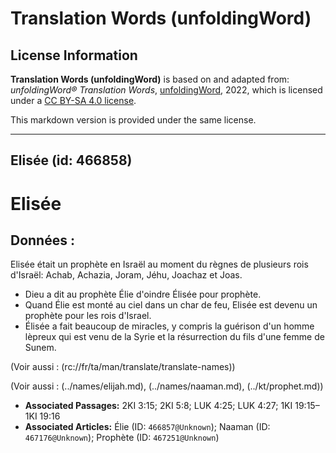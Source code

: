 # Translation Words (unfoldingWord)

## License Information

**Translation Words (unfoldingWord)** is based on and adapted from: _unfoldingWord® Translation Words_, [unfoldingWord](https://unfoldingword.org/utw), 2022, which is licensed under a [CC BY-SA 4.0 license](https://creativecommons.org/licenses/by-sa/4.0/legalcode.en).

This markdown version is provided under the same license.



--------------------------------

## Elisée (id: 466858)

Elisée
======

Données :
---------

Elisée était un prophète en Israël au moment du règnes de plusieurs rois d'Israël: Achab, Achazia, Joram, Jéhu, Joachaz et Joas.

* Dieu a dit au prophète Élie d'oindre Élisée pour prophète.
* Quand Élie est monté au ciel dans un char de feu, Elisée est devenu un prophète pour les rois d'Israel.
* Élisée a fait beaucoup de miracles, y compris la guérison d'un homme lèpreux qui est venu de la Syrie et la résurrection du fils d'une femme de Sunem.

(Voir aussi : (rc://fr/ta/man/translate/translate\-names))

(Voir aussi : (../names/elijah.md), (../names/naaman.md), (../kt/prophet.md))

* **Associated Passages:** 2KI 3:15; 2KI 5:8; LUK 4:25; LUK 4:27; 1KI 19:15–1KI 19:16
* **Associated Articles:** Élie (ID: `466857@Unknown`); Naaman (ID: `467176@Unknown`); Prophète (ID: `467251@Unknown`)

